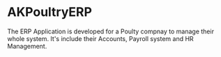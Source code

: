 # AKPoultryERP

The ERP Application is developed for a Poulty compnay to manage their whole system. It's include their Accounts, Payroll system and HR Management. 
